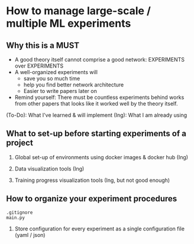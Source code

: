 # How to manage large-scale / multiple ML experiments

## Why this is a MUST

* A good theory itself cannot comprise a good network: EXPERIMENTS over EXPERIMENTS
* A well-organized experiments will
  * save you so much time
  * help you find better network architecture
  * Easier to write papers later on
* Remind yourself: There must be countless experiments behind works from other papers that looks like it worked well by the theory itself.

(To-Do): What I've learned & will implement
(Ing): What I am already using

## What to set-up before starting experiments of a project

1. Global set-up of environments using docker images & docker hub (Ing)

2. Data visualization tools (Ing)

3. Training progress visualization tools (Ing, but not good enough)

## How to organize your experiment procedures

```
.gitignore
main.py
```

1. Store configuration for every experiment as a single configuration file (yaml / json)
 
